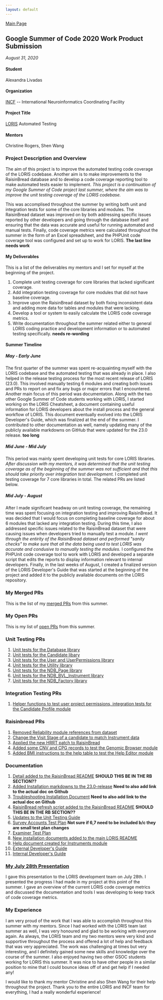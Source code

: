 ```yaml
---
layout: default
---
```


[Main Page](https://alexandralivadas.github.io/)

## Google Summer of Code 2020 Work Product Submission
_August 31, 2020_

#### Student
Alexandra Livadas

#### Organization
[INCF](https://www.incf.org/) -- International Neuroinformatics Coordinating Facility

#### Project Title
[LORIS](http://loris.ca/) Automated Testing

#### Mentors
Christine Rogers, Shen Wang

### Project Description and Overview
The aim of this project is to improve the automated testing code coverage of the LORIS codebase. Another aim is to make improvements to the RaisinBread database and to develop a code coverage reporting tool to make automated tests easier to implement. _This project is a continuation of my Google Summer of Code project last summer, where the aim was to improve the unit testing coverage of the LORIS codebase._ 

This was accomplised throughout the summer by writing both unit and integration tests for some of the core libraries and modules. The RaisinBread dataset was improved on by both addressing specific issues reported by other developers and going through the database itself and ensuring that the data was accurate and useful for running automated and manual tests. Finally, code coverage metrics were calculated throughout the summer in the form of an Excel spreadsheet, and the PHPUnit code coverage tool was configured and set up to work for LORIS. **The last line needs work**

#### My Deliverables
This is a list of the deliverables my mentors and I set for myself at the beginning of the project. 

1. Complete unit testing coverage for core libraries that lacked significant coverage. 
2. Add integration testing coverage for core modules that did not have baseline coverage. 
3. Improve upon the RaisinBread dataset by both fixing inconsistent data and adding more data for tables and modules that were lacking.
4. Develop a tool or system to easily calculate the LORIS code coverage metrics. 
5. Write documentation throughout the summer related either to general LORIS coding practice and development information or to automated testing specifically. **needs re-wording**

#### Summer Timeline
##### May - Early June
The first quarter of the summer was spent re-acquainting myself with the LORIS codebase and the automated testing that was already in place. I also helped in the release testing process for the most recent release of LORIS (23.0). This involved manually testing 6 modules and creating both issues and PRs to report on and fix any bugs or major errors that I encountered. Another main focus of this period was documentation. Along with the two other Google Summer of Code students working with LORIS, I started working on the LORIS Cheatsheet, a document containing useful information for LORIS developers about the install process and the general workflow of LORIS. This document eventually evolved into the LORIS Developer's Guide, which was finalized at the end of the summer. I contributed to other documentation as well, namely updating many of the publicly available markdowns on GitHub that were updated for the 23.0 release. **too long**

##### Mid June - Mid July
This period was mainly spent developing unit tests for core LORIS libraries. _After discussion with my mentors, it was determined that the unit testing coverage as of the beginning of the summer was not sufficient and that this should take priority over integration test development._ I completed unit testing coverage for 7 core libraries in total. The related PRs are listed below. 

##### Mid July - August
After I made significant headway on unit testing coverage, the remaining time was spent focusing on integration testing and improving RaisinBread. It was decided that I would focus on completing baseline coverage for about 6 modules that lacked any integration testing. During this time, I also addressed specific issues related to the RaisinBread dataset that were causing issues when developers tried to manually test a module. _I went through the entirity of the RaisinBread dataset and performed "sanity checks" to make sure that all the data being used to test LORIS was accurate and condusive to manually testing the modules._ I configured the PHPUnit code coverage tool to work with LORIS and developed a separate script that edits the reports to display information relevant to internal developers. Finally, in the last weeks of August, I created a finalized version of the LORIS Developer's Guide that was started at the beginning of the project and added it to the publicly available documents on the LORIS repository. 

### My Merged PRs
This is the list of my [merged PRs](https://github.com/aces/Loris/pulls?q=is%3Apr+author%3AAlexandraLivadas+is%3Amerged+created%3A2020) from this summer. 

### My Open PRs
This is my list of [open PRs](https://github.com/aces/Loris/pulls?q=is%3Apr+author%3AAlexandraLivadas+is%3Aopen+created%3A2020+) from this summer. 

### Unit Testing PRs
1. [Unit tests for the Database library](https://github.com/aces/Loris/pull/6553)
2. [Unit tests for the Candidate libary](https://github.com/aces/Loris/pull/6744)
3. [Unit tests for the User and UserPermissions library](https://github.com/aces/Loris/pull/6765)
4. [Unit tests for the Utility library](https://github.com/aces/Loris/pull/6766)
5. [Unit tests for the NDB_Page library](https://github.com/aces/Loris/pull/6804)
6. [Unit tests for the NDB_BVL_Instrument library](https://github.com/aces/Loris/pull/6819)
7. [Unit tests for the NDB_Factory library](https://github.com/aces/Loris/pull/6776)

### Integration Testing PRs
1. [Helper functions to test user project permissions, integration tests for the Candidate Profile module](https://github.com/aces/Loris/pull/6912)

### Raisinbread PRs
1. [Removed Reliability module references from dataset](https://github.com/aces/Loris/pull/6895)
2. [Change the Visit Stage of a candidate to match Instrument data](https://github.com/aces/Loris/pull/6896)
3. [Applied the new HRRT patch to RaisinBread](https://github.com/aces/Loris/pull/6898)
4. [Added some CNV and CPG records to test the Genomic Browser module](https://github.com/aces/Loris/pull/6900)
5. [Added BMI instructions to the help table to test the Help Editor module](https://github.com/aces/Loris/pull/6907)

### Documentation
1. [Detail added to the RaisinBread README](https://github.com/aces/Loris/pull/6498) **SHOULD THIS BE IN THE RB SECTION??**
2. [Added Installation markdowns to the 23.0-release](https://github.com/aces/Loris/pull/6510) **Need to also add link to the actual doc on Github**
3. [Troubleshooting Installation Document](https://github.com/aces/Loris/pull/6511) **Need to also add link to the actual doc on Github**
4. [RaisinBread refresh script added to the RaisinBread README](https://github.com/aces/Loris/pull/6535) **SHOULD THIS BE IN THE RB SECTION??**
5. [Updates to the Unit Testing Guide](https://github.com/aces/Loris/pull/6550)
6. [Survey Accounts Test Plan](https://github.com/aces/Loris/pull/6612) **Not sure if 6,7 need to be included b/c they are small test plan changes**
7. [Examiner Test Plan](https://github.com/aces/Loris/pull/6613)
8. [New installation documents added to the main LORIS README](https://github.com/aces/Loris/pull/6712)
9. [Help document created for Instruments module](https://github.com/aces/Loris/pull/6902)
10. [External Developer's Guide](https://github.com/aces/Loris/pull/6910)
11. [Internal Developer's Guide](https://docs.google.com/document/d/1D9XlqEOMHhdg_hmetB9AfTWRvh2h9MtSDL5xNw0Ffss/edit?usp=sharing)

### [My July 28th Presentation](https://docs.google.com/presentation/d/13-NGAn7sJSqOfM19iyXBeyOrk8iFa_uEFE9nRaDywI0/edit?usp=sharing)
I gave this presentation to the LORIS development team on July 28th. I presented the progress I had made in my project at this point of the summer. I gave an overview of the current LORIS code coverage metrics and discussed the documentation and tools I was developing to keep track of code coverage metrics. 

### My Experience
I am very proud of the work that I was able to accomplish throughout this summer with my mentors. Since I had worked with the LORIS team last summer as well, I was very honoured and glad to be working with everyone again. As always, the LORIS team and my two mentors were very kind and supportive throughout the process and offered a lot of help and feedback that was very appreciated. The work was challenging at times but very interesting, and I definitely gained some new skills and knowledge over the course of the summer. I also enjoyed having two other GSOC students working for LORIS this summer. It was nice to have other people in a similar position to mine that I could bounce ideas off of and get help if I needed any!

I would like to thank my mentor Christine and also Shen Wang for their help throughout the project. Thank you to the entire LORIS and INCF team for everything, I had a really wonderful experience!
